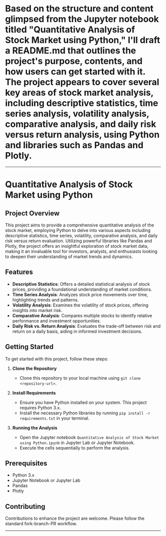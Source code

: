# Based on the structure and content glimpsed from the Jupyter notebook titled "Quantitative Analysis of Stock Market using Python," I'll draft a README.md that outlines the project's purpose, contents, and how users can get started with it. The project appears to cover several key areas of stock market analysis, including descriptive statistics, time series analysis, volatility analysis, comparative analysis, and daily risk versus return analysis, using Python and libraries such as Pandas and Plotly.

---

# Quantitative Analysis of Stock Market using Python

## Project Overview
This project aims to provide a comprehensive quantitative analysis of the stock market, employing Python to delve into various aspects including descriptive statistics, time series, volatility, comparative analysis, and daily risk versus return evaluation. Utilizing powerful libraries like Pandas and Plotly, the project offers an insightful exploration of stock market data, making it an invaluable tool for investors, analysts, and enthusiasts looking to deepen their understanding of market trends and dynamics.

## Features
- **Descriptive Statistics**: Offers a detailed statistical analysis of stock prices, providing a foundational understanding of market conditions.
- **Time Series Analysis**: Analyzes stock price movements over time, highlighting trends and patterns.
- **Volatility Analysis**: Examines the volatility of stock prices, offering insights into market risk.
- **Comparative Analysis**: Compares multiple stocks to identify relative performance and investment opportunities.
- **Daily Risk vs. Return Analysis**: Evaluates the trade-off between risk and return on a daily basis, aiding in informed investment decisions.

## Getting Started
To get started with this project, follow these steps:

1. **Clone the Repository**
   - Clone this repository to your local machine using `git clone <repository-url>`.
   
2. **Install Requirements**
   - Ensure you have Python installed on your system. This project requires Python 3.x.
   - Install the necessary Python libraries by running `pip install -r requirements.txt` in your terminal.

3. **Running the Analysis**
   - Open the Jupyter notebook `Quantitative Analysis of Stock Market using Python.ipynb` in Jupyter Lab or Jupyter Notebook.
   - Execute the cells sequentially to perform the analysis.

## Prerequisites
- Python 3.x
- Jupyter Notebook or Jupyter Lab
- Pandas
- Plotly

## Contributing
Contributions to enhance the project are welcome. Please follow the standard fork-branch-PR workflow.



---


